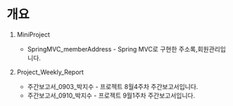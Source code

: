 # 개요 

01. MiniProject
     + SpringMVC_memberAddress - Spring MVC로 구현한 주소록,회원관리입니다.
       
02. Project_Weekly_Report
     + 주간보고서_0903_박지수 - 프로젝트 8월4주차 주간보고서입니다.
     + 주간보고서_0910_박지수 - 프로젝트 9월1주차 주간보고서입니다. 
